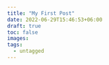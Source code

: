 ```yaml
---
title: "My First Post"
date: 2022-06-29T15:46:53+06:00
draft: true
toc: false
images:
tags:
  - untagged
---
```


